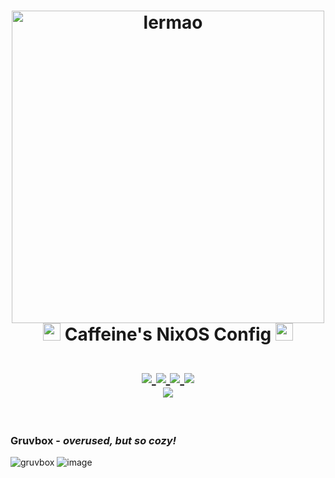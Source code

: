 <h1 align="center">
  <img src="https://github.com/user-attachments/assets/45b51b2f-a6f1-4b7d-94ea-6e143e321775" alt="lermao" width="500">
  <br>
  <img src="https://upload.wikimedia.org/wikipedia/commons/2/28/Nix_snowflake.svg" width="28"> Caffeine's NixOS Config
  <img src="https://upload.wikimedia.org/wikipedia/commons/2/28/Nix_snowflake.svg" width="28">
  <br>
  <br>
  <div>
    <a href="https://github.com/caffeine01/dotfiles/issues">
        <img src="https://img.shields.io/github/issues/caffeine01/dotfiles?color=ebdbb2&labelColor=282828&style=for-the-badge">
    </a>
    <a href="https://github.com/caffeine01/dotfiles/stargazers">
        <img src="https://img.shields.io/github/stars/caffeine01/dotfiles?color=ebdbb2&labelColor=282828&style=for-the-badge">
    </a>
    <a href="https://github.com/caffeine01/dotfiles">
        <img src="https://img.shields.io/github/repo-size/caffeine01/dotfiles?color=ebdbb2&labelColor=282828&style=for-the-badge">
    </a>
    <a href="https://github.com/caffeine01/dotfiles/blob/main/.github/LICENCE">
        <img src="https://img.shields.io/static/v1.svg?style=for-the-badge&label=License&message=MIT&logoColor=ebdbb2&colorA=282828&colorB=ebdbb2"/>
    </a>
    <br>
    </div>
        <img href="https://builtwithnix.org" src="https://builtwithnix.org/badge.svg"/>
   </h1>
   <br>
</h1>

### Gruvbox - _overused, but so cozy!_
![gruvbox](https://github.com/user-attachments/assets/7dc9a3c8-1980-407e-ae59-79c52ff19b75)
![image](https://github.com/user-attachments/assets/97e52ba9-4a82-4fc5-a353-6a2720204992)
